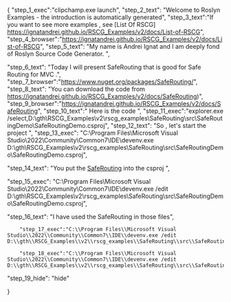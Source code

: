 {
    "step_1_exec":"clipchamp.exe launch",
    "step_2_text": "Welcome to Roslyn Examples - the introduction is automatically generated",
    "step_3_text":"If you want to see more examples , see  [List Of RSCG] https://ignatandrei.github.io/RSCG_Examples/v2/docs/List-of-RSCG",
    "step_4_browser":"https://ignatandrei.github.io/RSCG_Examples/v2/docs/List-of-RSCG",
    "step_5_text": "My name is Andrei Ignat and I am deeply fond of Roslyn Source Code Generator. ",

"step_6_text": "Today I will present SafeRouting  that is good for Safe Routing for MVC .",
"step_7_browser":"https://www.nuget.org/packages/SafeRouting/",
"step_8_text": "You can download the code from https://ignatandrei.github.io/RSCG_Examples/v2/docs/SafeRouting)",
"step_9_browser":"https://ignatandrei.github.io/RSCG_Examples/v2/docs/SafeRouting",
"step_10_text":" Here is the code ",
"step_11_exec":"explorer.exe /select,D:\\gth\\RSCG_Examples\\v2\\rscg_examples\\SafeRouting\\src\\SafeRoutingDemo\\SafeRoutingDemo.csproj",
"step_12_text": "So , let's start the project ",
"step_13_exec": "C:\\Program Files\\Microsoft Visual Studio\\2022\\Community\\Common7\\IDE\\devenv.exe D:\\gth\\RSCG_Examples\\v2\\rscg_examples\\SafeRouting\\src\\SafeRoutingDemo\\SafeRoutingDemo.csproj",

"step_14_text": "You put the  [SafeRouting](https://www.nuget.org/packages/SafeRouting/) into the csproj ",

"step_15_exec": "C:\\Program Files\\Microsoft Visual Studio\\2022\\Community\\Common7\\IDE\\devenv.exe /edit D:\\gth\\RSCG_Examples\\v2\\rscg_examples\\SafeRouting\\src\\SafeRoutingDemo\\SafeRoutingDemo.csproj",

"step_16_text": "I have used the SafeRouting in those files",


        "step_17_exec":"C:\\Program Files\\Microsoft Visual Studio\\2022\\Community\\Common7\\IDE\\devenv.exe /edit D:\\gth\\RSCG_Examples\\v2\\rscg_examples\\SafeRouting\\src\\SafeRoutingDemo\\Views\\Shared\\_Layout.cshtml",
    
        "step_18_exec":"C:\\Program Files\\Microsoft Visual Studio\\2022\\Community\\Common7\\IDE\\devenv.exe /edit D:\\gth\\RSCG_Examples\\v2\\rscg_examples\\SafeRouting\\src\\SafeRoutingDemo\\Views\\_ViewImports.cshtml",
    
"step_19_hide": "hide"


}